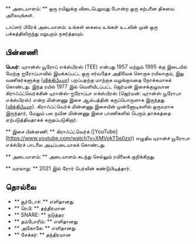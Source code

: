 ** அடையாளம்: ** ஒரு ரயிலுக்கு விடைபெறுவது போன்ற ஒரு கற்பனை திசுவை அலையுங்கள்.

டாப்ளர் பிரேக் அடையாளம்: உங்கள் கையை உங்கள் உடலின் முன் ஒரு பக்கத்திலிருந்து
மறுபுறம் நகர்த்தவும்.

## பின்னணி

**பெயர்:** டிரான்ஸ் யூரோப் எக்ஸ்பிரஸ் (TEE) என்பது 1957 மற்றும் 1995 க்கு
இடையில் மேற்கு ஐரோப்பாவில் இயக்கப்பட்ட ஒரு சர்வதேச அதிவேக சொகுசு ரயிலாகும், இது
வணிகர்களுக்கு
([விக்கிபீடியா](https://en.wikipedia.org/wiki/Trans_Europ_Express)) பறப்பதற்கு
மாற்றாக வழங்குவதை நோக்கமாகக் கொண்டது. இந்த ரயில் 1977 இல் வெளியிடப்பட்ட ஜெர்மன்
இசைக்குழுவான கிராஃப்ட்வெர்க்கின் டிரான்ஸ்-ஐரோப்பா எக்ஸ்பிரஸ் (ஜெர்மன்: டிரான்ஸ்
யூரோபா எக்ஸ்பிரஸ்) என்ற மின்னணு இசை ஆல்பத்தின் கருப்பொருளாக இருந்தது
([விக்கிபீடியா](https://en.wikipedia.org/wiki/Trans-Europe_Express_(album))).
கிராஃப்ட்வெர்க் மின்னணு இசையின் முன்னோடிகளில் ஒருவராக இருந்தார், மேலும் பல நவீன
மின்னணு இசை பாணிகளில் பெரும் தாக்கத்தை ஏற்படுத்தியதாகக் கருதப்படுகிறார்.

** இசை பின்னணி: ** கிராஃப்ட்வெர்க் ([YouTube]
(https://www.youtube.com/watch?v=XMVokT5e0zs)) எழுதிய டிரான்ச் யூரோபா எக்ச்பிரச்
பாடலை அடிப்படையாகக் கொண்டது.

** அடையாளம்: ** அடையாளம் கடந்து செல்லும் ரயிலைக் குறிக்கிறது.

** வரலாறு: ** 2021 இல் ரோர் பெர்லின் கண்டுபிடித்தார்.

## தொல்லை

* ** சூர்டோச்: ** எளிதானது
* ** ரெபி: ** தந்திரமான
* ** SNARE: ** நடுத்தர
* ** தம்போரிம்: ** எளிதானது
* ** அகோகே: ** எளிதானது
* ** சேக்கர்: ** தந்திரமான
